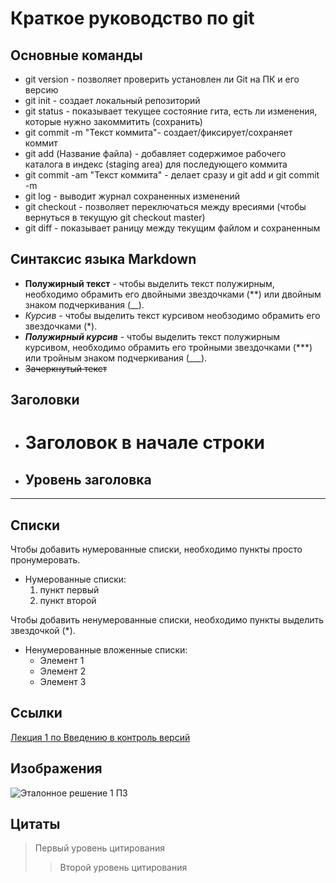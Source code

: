 # Краткое руководство по git

## Основные команды

* git version - позволяет проверить установлен ли Git на ПК и его версию
* git init - создает локальный репозиторий
* git status - показывает текущее состояние гита, есть ли изменения, которые нужно закоммитить (сохранить)
* git commit -m "Текст коммита"- создает/фиксирует/сохраняет коммит
* git add (Название файла) - добавляет содержимое рабочего каталога в индекс (staging area) для последующего коммита 
* git commit -am "Текст коммита" - делает сразу и git add и git commit -m
* git log - выводит журнал сохраненных изменений
* git checkout - позволяет переключаться между вресиями (чтобы вернуться в текущую git checkout master)
* git diff - показывает раницу между текущим файлом и сохраненным

## Синтаксис языка Markdown

* **Полужирный текст** - чтобы выделить текст полужирным, необходимо обрамить его двойными звездочками (**) или двойным знаком подчеркивания (__).
* *Курсив* - чтобы выделить текст курсивом необзодимо обрамить его звездочками (*).
* ***Полужирный
 курсив*** - чтобы выделить текст полужирным курсивом, необходимо обрамить его тройными звездочками (***) или тройным знаком подчеркивания (___).
* ~~Зачеркнутый текст~~

## Заголовки

* # Заголовок в начале строки
* ## Уровень заголовка
***

## Списки

Чтобы добавить нумерованные списки, необходимо пункты просто пронумеровать.
* Нумерованные списки:
  1. пункт первый
  2. пункт второй

Чтобы добавить ненумерованные списки, необходимо пункты выделить звездочкой (*).
* Ненумерованные вложенные списки:
  * Элемент 1
  * Элемент 2
  * Элемент 3

## Ссылки

[Лекция 1 по Введению в контроль версий](https://gb.ru/lessons/331650)

## Изображения

![Эталонное решение 1 ПЗ](https://gbcdn.mrgcdn.ru/uploads/asset/5254143/attachment/cde763afae13a48c50813429c9df17e4.png)

## Цитаты

> Первый уровень цитирования
>> Второй уровень цитирования